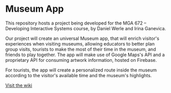 # Museum App

This repository hosts a project being developed for the MGA 672 – Developing Interactive Systems course, by Daniel Werle and Irina Ganevica.

Our project will create an universal Museum app, that will enrich visitor's experiences when visiting museums, allowing educators to better plan group visits, tourists to make the most of their time in the museum, and friends to play together. The app will make use of Google Maps's API and a proprietary API for consuming artwork information, hosted on Firebase.

For tourists, the app will create a personalized route inside the museum according to the visitor's available time and the museum's highlights.





[Visit the wiki](https://github.com/assoljkas/museum_app/wiki)

